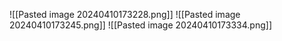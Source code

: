 ![[Pasted image 20240410173228.png]]
![[Pasted image 20240410173245.png]]
![[Pasted image 20240410173334.png]]

